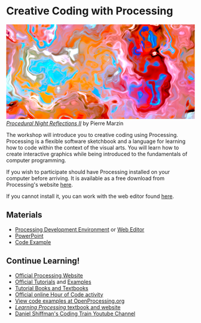 # Creative Coding with Processing

![*Procedural Night Reflections* by Pierre Marzin](./procedural_night.png)
[*Procedural Night Reflections II*](https://www.openprocessing.org/sketch/623979) by Pierre Marzin

The workshop will introduce you to creative coding using Processing.  Processing is a flexible software sketchbook and a language for learning how to code within the context of the visual arts.  You will learn how to create interactive graphics while being introduced to the fundamentals of computer programming.  

If you wish to participate should have Processing installed on your computer before arriving.  It is available as a free download from Processing's website [here](processing.org/download).

If you cannot install it, you can work with the web editor found [here](hello.processing.org/editor).

## Materials

- [Processing Development Environment](processing.org/download) or [Web Editor](hello.processing.org/editor)
- [PowerPoint](creative_coding_in_processing.pptx)
- [Code Example](./circles.zip)

## Continue Learning!
- [Official Processing Website](processing.org)
- [Official Tutorials](https://processing.org/tutorials/) and [Examples](https://processing.org/examples/)
- [Tutorial Books and Textbooks](https://processing.org/books/)
- [Official online Hour of Code activity](hello.processing.org)
- [View code examples at OpenProcessing.org](openprocessing.org)
- [*Learning Processing* textbook and website](http://learningprocessing.com)
- [Daniel Shiffman's Coding Train Youtube Channel](https://www.youtube.com/channel/UCvjgXvBlbQiydffZU7m1_aw)
